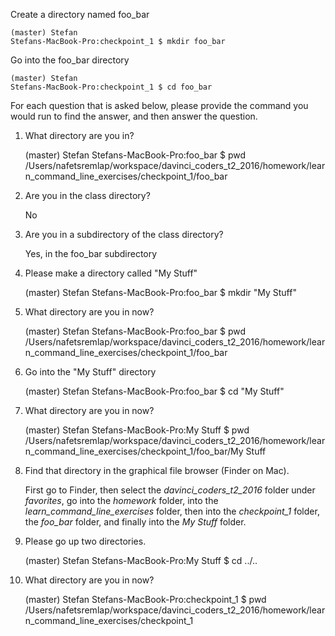 
Create a directory named foo_bar

    (master) Stefan
    Stefans-MacBook-Pro:checkpoint_1 $ mkdir foo_bar
    
Go into the foo_bar directory

    (master) Stefan
    Stefans-MacBook-Pro:checkpoint_1 $ cd foo_bar

For each question that is asked below, please provide the command you would run to find the answer, and then answer the question.

1) What directory are you in?

    (master) Stefan
    Stefans-MacBook-Pro:foo_bar $ pwd
    /Users/nafetsremlap/workspace/davinci_coders_t2_2016/homework/learn_command_line_exercises/checkpoint_1/foo_bar

2) Are you in the class directory?

   No
    
3) Are you in a subdirectory of the class directory?
    
   Yes, in the foo_bar subdirectory
    
4) Please make a directory called "My Stuff"

    (master) Stefan
    Stefans-MacBook-Pro:foo_bar $ mkdir "My Stuff"
    
5) What directory are you in now?

    (master) Stefan
    Stefans-MacBook-Pro:foo_bar $ pwd
    /Users/nafetsremlap/workspace/davinci_coders_t2_2016/homework/learn_command_line_exercises/checkpoint_1/foo_bar
    
6) Go into the "My Stuff" directory
 
    (master) Stefan
    Stefans-MacBook-Pro:foo_bar $ cd "My Stuff"
 
7) What directory are you in now?
     
    (master) Stefan
    Stefans-MacBook-Pro:My Stuff $ pwd
    /Users/nafetsremlap/workspace/davinci_coders_t2_2016/homework/learn_command_line_exercises/checkpoint_1/foo_bar/My Stuff
      
8) Find that directory in the graphical file browser (Finder on Mac).

   First go to Finder, then select the *davinci_coders_t2_2016* folder under *favorites*, go into the *homework* folder, into the *learn_command_line_exercises* folder, then into the *checkpoint_1* folder, the *foo_bar* folder, and finally into the *My Stuff* folder.

9) Please go up two directories.

    (master) Stefan
    Stefans-MacBook-Pro:My Stuff $ cd ../..
    
10) What directory are you in now?
     
    (master) Stefan
    Stefans-MacBook-Pro:checkpoint_1 $ pwd
    /Users/nafetsremlap/workspace/davinci_coders_t2_2016/homework/learn_command_line_exercises/checkpoint_1
